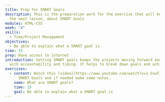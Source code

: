 ```yaml
---
title: Prep for SMART Goals
description: This is the preparation work for the exercise that will be done in
  the next lesson, about SMART Goals
modules: HTML-CSS
week: "4"
skills:
  - Time/Project Management
objectives:
  - Be able to explain what a SMART goal is
time: 15
prep: H﻿ave access to internet
introduction: Setting SMART goals keeps the projects moving forward and helps
  with accountability and timing. It helps to break down goals and achieve them.
exercises:
  - content: W﻿atch this [video](https://www.youtube.com/watch?v=1-SvuFIQjK8) on
      SMART Goals and if needed make some notes.
    name: What are SMART goals?
    time: 15
    goal: Be able to explain what a SMART goal is
---
```

